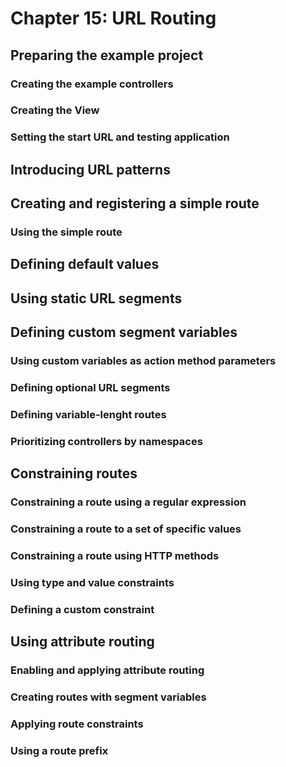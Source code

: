 # Chapter 15: URL Routing

## Preparing the example project
### Creating the example controllers
### Creating the View
### Setting the start URL and testing application

## Introducing URL patterns

## Creating and registering a simple route
### Using the simple route

## Defining default values

## Using static URL segments

## Defining custom segment variables
### Using custom variables as action method parameters
### Defining optional URL segments
### Defining variable-lenght routes
### Prioritizing controllers by namespaces

## Constraining routes
### Constraining a route using a regular expression
### Constraining a route to a set of specific values
### Constraining a route using HTTP methods
### Using type and value constraints
### Defining a custom constraint

## Using attribute routing
### Enabling and applying attribute routing
### Creating routes with segment variables
### Applying route constraints
### Using a route prefix